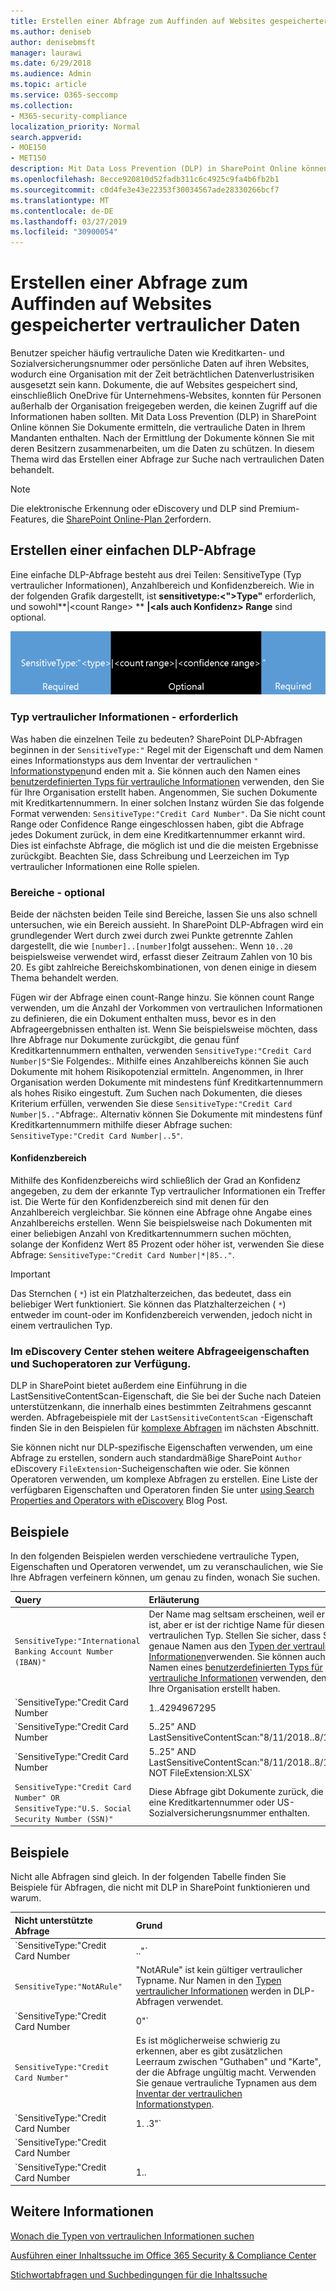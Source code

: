 ```yaml
---
title: Erstellen einer Abfrage zum Auffinden auf Websites gespeicherter vertraulicher Daten
ms.author: deniseb
author: denisebmsft
manager: laurawi
ms.date: 6/29/2018
ms.audience: Admin
ms.topic: article
ms.service: O365-seccomp
ms.collection:
- M365-security-compliance
localization_priority: Normal
search.appverid:
- MOE150
- MET150
description: Mit Data Loss Prevention (DLP) in SharePoint Online können Sie Dokumente ermitteln, die vertrauliche Daten in Ihrem Mandanten enthalten. Nach der Ermittlung der Dokumente können Sie mit deren Besitzern zusammenarbeiten, um die Daten zu schützen. In diesem Thema wird das Erstellen einer Abfrage zur Suche nach vertraulichen Daten behandelt.
ms.openlocfilehash: 8ecce920810d52fadb311c6c4925c9fa4b6fb2b1
ms.sourcegitcommit: c0d4fe3e43e22353f30034567ade28330266bcf7
ms.translationtype: MT
ms.contentlocale: de-DE
ms.lasthandoff: 03/27/2019
ms.locfileid: "30900054"
---
```

# <a name="form-a-query-to-find-sensitive-data-stored-on-sites"></a>Erstellen einer Abfrage zum Auffinden auf Websites gespeicherter vertraulicher Daten

Benutzer speicher häufig vertrauliche Daten wie Kreditkarten- und Sozialversicherungsnummer oder persönliche Daten auf ihren Websites, wodurch eine Organisation mit der Zeit beträchtlichen Datenverlustrisiken ausgesetzt sein kann. Dokumente, die auf Websites gespeichert sind, einschließlich OneDrive für Unternehmens-Websites, konnten für Personen außerhalb der Organisation freigegeben werden, die keinen Zugriff auf die Informationen haben sollten. Mit Data Loss Prevention (DLP) in SharePoint Online können Sie Dokumente ermitteln, die vertrauliche Daten in Ihrem Mandanten enthalten. Nach der Ermittlung der Dokumente können Sie mit deren Besitzern zusammenarbeiten, um die Daten zu schützen. In diesem Thema wird das Erstellen einer Abfrage zur Suche nach vertraulichen Daten behandelt.
  
> [!NOTE]
> Die elektronische Erkennung oder eDiscovery und DLP sind Premium-Features, die [SharePoint Online-Plan 2](https://go.microsoft.com/fwlink/?LinkId=510080)erfordern. 
  
## <a name="forming-a-basic-dlp-query"></a>Erstellen einer einfachen DLP-Abfrage

Eine einfache DLP-Abfrage besteht aus drei Teilen: SensitiveType (Typ vertraulicher Informationen), Anzahlbereich und Konfidenzbereich. Wie in der folgenden Grafik dargestellt, ist **sensitivetype:\<"\>Type"** erforderlich, und sowohl**|\<count Range\> ** **|\<als auch Konfidenz\> Range** sind optional. 
  
![Beispielabfrage unterteilt in Required und optional](media/DLP-query-example-text.png)
  
### <a name="sensitive-type---required"></a>Typ vertraulicher Informationen - erforderlich

Was haben die einzelnen Teile zu bedeuten? SharePoint DLP-Abfragen beginnen in der `SensitiveType:"` Regel mit der Eigenschaft und dem Namen eines Informationstyps aus dem Inventar der vertraulichen `"` [Informationstypen](https://go.microsoft.com/fwlink/?LinkID=509999)und enden mit a. Sie können auch den Namen eines [benutzerdefinierten Typs für vertrauliche Informationen](create-a-custom-sensitive-information-type.md) verwenden, den Sie für Ihre Organisation erstellt haben. Angenommen, Sie suchen Dokumente mit Kreditkartennummern. In einer solchen Instanz würden Sie das folgende Format verwenden: `SensitiveType:"Credit Card Number"`. Da Sie nicht count Range oder Confidence Range eingeschlossen haben, gibt die Abfrage jedes Dokument zurück, in dem eine Kreditkartennummer erkannt wird. Dies ist einfachste Abfrage, die möglich ist und die die meisten Ergebnisse zurückgibt. Beachten Sie, dass Schreibung und Leerzeichen im Typ vertraulicher Informationen eine Rolle spielen. 
  
### <a name="ranges---optional"></a>Bereiche - optional

Beide der nächsten beiden Teile sind Bereiche, lassen Sie uns also schnell untersuchen, wie ein Bereich aussieht. In SharePoint DLP-Abfragen wird ein grundlegender Wert durch zwei durch zwei Punkte getrennte Zahlen dargestellt, die wie `[number]..[number]`folgt aussehen:. Wenn `10..20` beispielsweise verwendet wird, erfasst dieser Zeitraum Zahlen von 10 bis 20. Es gibt zahlreiche Bereichskombinationen, von denen einige in diesem Thema behandelt werden. 
  
Fügen wir der Abfrage einen count-Range hinzu. Sie können count Range verwenden, um die Anzahl der Vorkommen von vertraulichen Informationen zu definieren, die ein Dokument enthalten muss, bevor es in den Abfrageergebnissen enthalten ist. Wenn Sie beispielsweise möchten, dass Ihre Abfrage nur Dokumente zurückgibt, die genau fünf Kreditkartennummern enthalten, verwenden `SensitiveType:"Credit Card Number|5"`Sie Folgendes:. Mithilfe eines Anzahlbereichs können Sie auch Dokumente mit hohem Risikopotenzial ermitteln. Angenommen, in Ihrer Organisation werden Dokumente mit mindestens fünf Kreditkartennummern als hohes Risiko eingestuft. Zum Suchen nach Dokumenten, die dieses Kriterium erfüllen, verwenden Sie diese `SensitiveType:"Credit Card Number|5.."`Abfrage:. Alternativ können Sie Dokumente mit mindestens fünf Kreditkartennummern mithilfe dieser Abfrage suchen: `SensitiveType:"Credit Card Number|..5"`. 
  
#### <a name="confidence-range"></a>Konfidenzbereich

Mithilfe des Konfidenzbereichs wird schließlich der Grad an Konfidenz angegeben, zu dem der erkannte Typ vertraulicher Informationen ein Treffer ist. Die Werte für den Konfidenzbereich sind mit denen für den Anzahlbereich vergleichbar. Sie können eine Abfrage ohne Angabe eines Anzahlbereichs erstellen. Wenn Sie beispielsweise nach Dokumenten mit einer beliebigen Anzahl von Kreditkartennummern suchen möchten, solange der Konfidenz Wert 85 Prozent oder höher ist, verwenden Sie diese Abfrage: `SensitiveType:"Credit Card Number|*|85.."`. 
  
> [!IMPORTANT]
> Das Sternchen ( `*`) ist ein Platzhalterzeichen, das bedeutet, dass ein beliebiger Wert funktioniert. Sie können das Platzhalterzeichen ( `*`) entweder im count-oder im Konfidenzbereich verwenden, jedoch nicht in einem vertraulichen Typ. 
  
### <a name="additional-query-properties-and-search-operators-available-in-the-ediscovery-center"></a>Im eDiscovery Center stehen weitere Abfrageeigenschaften und Suchoperatoren zur Verfügung.

DLP in SharePoint bietet außerdem eine Einführung in die LastSensitiveContentScan-Eigenschaft, die Sie bei der Suche nach Dateien unterstützenkann, die innerhalb eines bestimmten Zeitrahmens gescannt werden. Abfragebeispiele mit der `LastSensitiveContentScan` -Eigenschaft finden Sie in den Beispielen für [komplexe Abfragen](#examples-of-complex-queries) im nächsten Abschnitt. 
  
Sie können nicht nur DLP-spezifische Eigenschaften verwenden, um eine Abfrage zu erstellen, sondern auch standardmäßige SharePoint `Author` eDiscovery `FileExtension`-Sucheigenschaften wie oder. Sie können Operatoren verwenden, um komplexe Abfragen zu erstellen. Eine Liste der verfügbaren Eigenschaften und Operatoren finden Sie unter [using Search Properties and Operators with eDiscovery](https://go.microsoft.com/fwlink/?LinkId=510093) Blog Post. 
  
## <a name="examples-of-complex-queries"></a>Beispiele

In den folgenden Beispielen werden verschiedene vertrauliche Typen, Eigenschaften und Operatoren verwendet, um zu veranschaulichen, wie Sie Ihre Abfragen verfeinern können, um genau zu finden, wonach Sie suchen.
  
|**Query**|**Erläuterung**|
|:-----|:-----|
| `SensitiveType:"International Banking Account Number (IBAN)"` <br/> |Der Name mag seltsam erscheinen, weil er so lang ist, aber er ist der richtige Name für diesen vertraulichen Typ. Stellen Sie sicher, dass Sie genaue Namen aus den [Typen der vertraulichen Informationen](https://go.microsoft.com/fwlink/?LinkID=509999)verwenden. Sie können auch den Namen eines [benutzerdefinierten Typs für vertrauliche Informationen](create-a-custom-sensitive-information-type.md) verwenden, den Sie für Ihre Organisation erstellt haben.  <br/> |
| `SensitiveType:"Credit Card Number|1..4294967295|1..100"` <br/> |Dadurch werden Dokumente mit mindestens einer Übereinstimmung mit dem vertraulichen Typ "Kreditkartennummer" zurückgegeben. Die Werte für die einzelnen Bereiche sind die jeweiligen minimal-und Maximalwerte. Eine einfachere Möglichkeit zum Schreiben dieser Abfrage ist `SensitiveType:"Credit Card Number"`, aber wo ist der Spaß daran?  <br/> |
| `SensitiveType:"Credit Card Number| 5..25" AND LastSensitiveContentScan:"8/11/2018..8/13/2018"` <br/> |Dadurch werden Dokumente mit 5-25 Kreditkartennummern zurückgegeben, die vom 11. August 2018 bis 13. August 2018 gescannt wurden.  <br/> |
| `SensitiveType:"Credit Card Number| 5..25" AND LastSensitiveContentScan:"8/11/2018..8/13/2018" NOT FileExtension:XLSX` <br/> |Dadurch werden Dokumente mit 5-25 Kreditkartennummern zurückgegeben, die vom 11. August 2018 bis 13. August 2018 gescannt wurden. Dateien mit einer XLSX-Erweiterung sind nicht in den Abfrageergebnissen enthalten.  `FileExtension`ist eine von vielen Eigenschaften, die Sie in eine Abfrage aufnehmen können. Weitere Informationen finden Sie unter [Verwenden von Sucheigenschaften und Operatoren mit eDiscovery](https://go.microsoft.com/fwlink/?LinkId=510093).  <br/> |
| `SensitiveType:"Credit Card Number" OR SensitiveType:"U.S. Social Security Number (SSN)"` <br/> |Diese Abfrage gibt Dokumente zurück, die entweder eine Kreditkartennummer oder US-Sozialversicherungsnummer enthalten.  <br/> |
   
## <a name="examples-of-queries-to-avoid"></a>Beispiele

Nicht alle Abfragen sind gleich. In der folgenden Tabelle finden Sie Beispiele für Abfragen, die nicht mit DLP in SharePoint funktionieren und warum.
  
|**Nicht unterstützte Abfrage**|**Grund**|
|:-----|:-----|
| `SensitiveType:"Credit Card Number|.."` <br/> |Sie müssen mindestens eine Zahl hinzufügen.  <br/> |
| `SensitiveType:"NotARule"` <br/> |"NotARule" ist kein gültiger vertraulicher Typname. Nur Namen in den [Typen vertraulicher Informationen](https://go.microsoft.com/fwlink/?LinkID=509999) werden in DLP-Abfragen verwendet.  <br/> |
| `SensitiveType:"Credit Card Number|0"` <br/> |NULL ist weder als Minimalwert noch als Maximalwert in einem Range-Objekt gültig.  <br/> |
| `SensitiveType:"Credit Card Number"` <br/> |Es ist möglicherweise schwierig zu erkennen, aber es gibt zusätzlichen Leerraum zwischen "Guthaben" und "Karte", der die Abfrage ungültig macht. Verwenden Sie genaue vertrauliche Typnamen aus dem [Inventar der vertraulichen Informationstypen](https://go.microsoft.com/fwlink/?LinkID=509999).  <br/> |
| `SensitiveType:"Credit Card Number|1. .3"` <br/> |Die zwei-Perioden-Teil sollte nicht durch ein Leerzeichengetrennt werden.  <br/> |
| `SensitiveType:"Credit Card Number| |1..|80.."` <br/> |Es gibt zu viele Pipe-Trennzeichen (|). Folgen Sie stattdessen diesem Format:`SensitiveType: "Credit Card Number|1..|80.."` <br/> |
| `SensitiveType:"Credit Card Number|1..|80..101"` <br/> |Da Zuverlässigkeitswerte einen Prozentsatz darstellen, dürfen Sie 100 nicht überschreiten. Wählen Sie einen Wert von 1 bis 100.  <br/> |
   
## <a name="for-more-information"></a>Weitere Informationen

[Wonach die Typen von vertraulichen Informationen suchen](what-the-sensitive-information-types-look-for.md)
  
[Ausführen einer Inhaltssuche im Office 365 Security &amp; Compliance Center](run-a-content-search-in-the-security-and-compliance-center.md)
  
[Stichwortabfragen und Suchbedingungen für die Inhaltssuche](keyword-queries-and-search-conditions.md)
  

